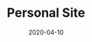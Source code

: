 ---
title: Personal Site
projectLink: https://agustinusnathaniel.com
repoLink:
description: My personal site. Built with GatsbyJS and TailwindCSS.
date: "2020-04-10"
thumbnail: "/app_icons/coconate.png"
featured: true
appStoreLink:
playStoreLink:
stacks: 
  - gatsbyjs
  - chakra-ui
---